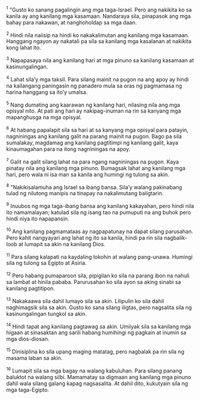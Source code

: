 <sup>1</sup>
"Gusto ko sanang pagalingin ang mga taga-Israel. Pero ang nakikita ko sa kanila ay ang kanilang mga kasamaan. Nandaraya sila, pinapasok ang mga bahay para nakawan, at nanghoholdap sa mga daan. 

<sup>2</sup>
Hindi nila naiisip na hindi ko nakakalimutan ang kanilang mga kasamaan. Hanggang ngayon ay nakatali pa sila sa kanilang mga kasalanan at nakikita kong lahat ito. 

<sup>3</sup>
Napapasaya nila ang kanilang hari at mga pinuno sa kanilang kasamaan at kasinungalingan. 

<sup>4</sup>
Lahat silaʼy mga taksil. Para silang mainit na pugon na ang apoy ay hindi na kailangang paningasin ng panadero mula sa oras ng pagmamasa ng harina hanggang sa itoʼy umalsa. 

<sup>5</sup>
Nang dumating ang kaarawan ng kanilang hari, nilasing nila ang mga opisyal nito. At pati ang hari ay nakipag-inuman na rin sa kanyang mga mapanghusga na mga opisyal. 

<sup>6</sup>
At habang papalapit sila sa hari at sa kanyang mga opisyal para patayin, nagniningas ang kanilang galit na parang mainit na pugon. Bago pa sila sumalakay, magdamag ang kanilang pagtitimpi ng kanilang galit, kaya kinaumagahan para na itong nagniningas na apoy. 

<sup>7</sup>
Galit na galit silang lahat na para ngang nagniningas na pugon. Kaya pinatay nila ang kanilang mga pinuno. Bumagsak lahat ang kanilang mga hari, pero wala ni isa man sa kanila ang humingi ng tulong sa akin. 

<sup>8</sup>
"Nakikisalamuha ang Israel sa ibang bansa. Silaʼy walang pakinabang tulad ng nilutong manipis na tinapay na nakalimutang baligtarin. 

<sup>9</sup>
Inuubos ng mga taga-ibang bansa ang kanilang kakayahan, pero hindi nila ito namamalayan; katulad sila ng isang tao na pumuputi na ang buhok pero hindi niya ito napapansin. 

<sup>10</sup>
Ang kanilang pagmamataas ay nagpapatunay na dapat silang parusahan. Pero kahit nangyayari ang lahat ng ito sa kanila, hindi pa rin sila nagbalik-loob at lumapit sa akin na kanilang Dios. 

<sup>11</sup>
Para silang kalapati na kaydaling lokohin at walang pang-unawa. Humingi sila ng tulong sa Egipto at Asiria. 

<sup>12</sup>
Pero habang pumaparoon sila, pipigilan ko sila na parang ibon na nahuli sa lambat at hinila pababa. Parurusahan ko sila ayon sa aking sinabi sa kanilang pagtitipon. 

<sup>13</sup>
Nakakaawa sila dahil lumayo sila sa akin. Lilipulin ko sila dahil naghimagsik sila sa akin. Gusto ko sana silang iligtas, pero nagsalita sila ng kasinungalingan tungkol sa akin. 

<sup>14</sup>
Hindi tapat ang kanilang pagtawag sa akin. Umiiyak sila sa kanilang mga higaan at sinasaktan ang sarili habang humihingi ng pagkain at inumin sa mga dios-diosan. 

<sup>15</sup>
Dinisiplina ko sila upang maging matatag, pero nagbalak pa rin sila ng masama laban sa akin. 

<sup>16</sup>
Lumapit sila sa mga bagay na walang kabuluhan. Para silang panang baluktot na walang silbi. Mamamatay sa digmaan ang kanilang mga pinuno dahil wala silang galang kapag nagsasalita. At dahil dito, kukutyain sila ng mga taga-Egipto.